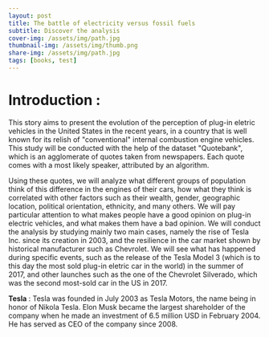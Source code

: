 ```yaml
---
layout: post
title: The battle of electricity versus fossil fuels
subtitle: Discover the analysis 
cover-img: /assets/img/path.jpg
thumbnail-img: /assets/img/thumb.png
share-img: /assets/img/path.jpg
tags: [books, test]
---
```


# Introduction :
This story aims to present the evolution of the perception of plug-in eletric vehicles in the United States in the recent years, in a country that is well known for its relish of "conventional" internal combustion engine vehicles. This study will be conducted with the help of the dataset "Quotebank", which is an agglomerate of quotes taken from newspapers. Each quote comes with a most likely speaker, attributed by an algorithm.

Using these quotes, we will analyze what different groups of population think of this difference in the engines of their cars, how what they think is correlated with other factors such as their wealth, gender, geographic location, political orientation, ethnicity, and many others. We will pay particular attention to what makes people have a good opinion on plug-in electric vehicles, and what makes them have a bad opinion. We will conduct the analysis by studying mainly two main cases, namely the rise of Tesla Inc. since its creation in 2003, and the resilience in the car market shown by historical manufacturer such as Chevrolet. We will see what has happened during specific events, such as the release of the Tesla Model 3 (which is to this day the most sold plug-in eletric car in the world) in the summer of 2017, and other launches such as the one of the Chevrolet Silverado, which was the second most-sold car in the US in 2017. 



__Tesla__ : Tesla was founded in July 2003 as Tesla Motors, the name being in honor of Nikola Tesla. Elon Musk became the largest shareholder of the company when he made an investment of 6.5 million USD in February 2004. He has served as CEO of the company since 2008.
